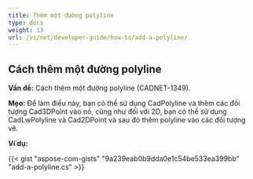 ```yaml
---
title: Thêm một đường polyline
type: docs
weight: 13
url: /vi/net/developer-guide/how-to/add-a-polyline/
---
```


## **Cách thêm một đường polyline**

**Vấn đề:** Cách thêm một đường polyline (CADNET-1349).

**Mẹo:** Để làm điều này, bạn có thể sử dụng CadPolyline và thêm các đối tượng Cad3DPoint vào nó, cũng như đối với 2D, bạn có thể sử dụng CadLwPolyline và Cad2DPoint và sau đó thêm polyline vào các đối tượng vẽ.

**Ví dụ:**

{{< gist "aspose-com-gists" "9a239eab0b9dda0e1c54be533ea399bb" "add-a-polyline.cs" >}}
